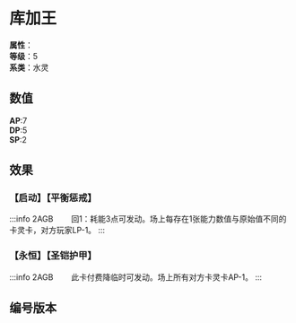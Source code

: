 <script setup>
let list = [
    { number: "2AGB-007", url: "/packs/2AGB" }
]
</script>

# 库加王

**属性**：<CardAttribute text="水"/><br/>
**等级**：5<br/>
**系类**：水灵

## 数值

**AP**:7<br/>
**DP**:5<br/>
**SP**:2

## 效果

### 【启动】【平衡惩戒】

:::info 2AGB
&emsp;&emsp;回1：耗能3点可发动。场上每存在1张能力数值与原始值不同的卡灵卡，对方玩家LP-1。
:::

### 【永恒】【圣铠护甲】

:::info 2AGB
&emsp;&emsp;此卡付费降临时可发动。场上所有对方卡灵卡AP-1。
:::

## 编号版本

<CardNumberBox :list="list"/>